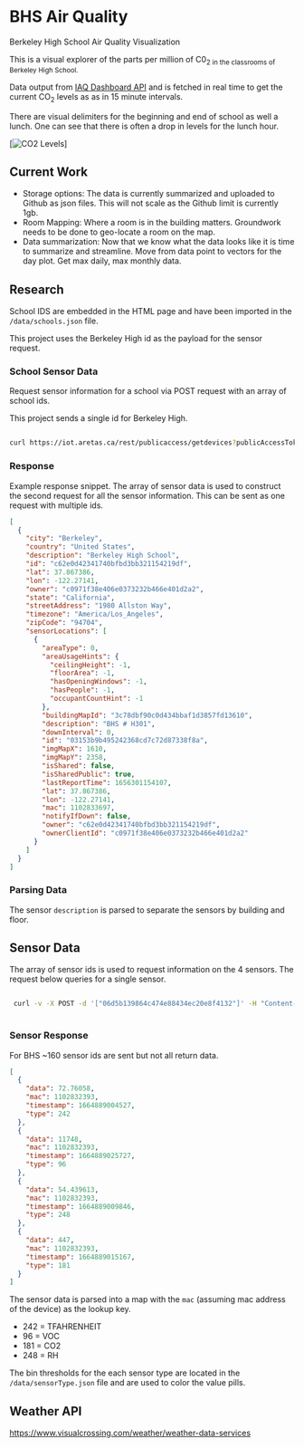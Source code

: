 # BHS Air Quality

Berkeley High School Air Quality Visualization

This is a visual explorer of the parts per million of C0<sub>2 in the classrooms of Berkeley High School. 


Data output from [IAQ Dashboard API](https://berkeleyusdpublic.iaqdashboard.ca/public-portal.html) and is fetched in real time to get the current CO<sub>2</sub> levels as as in 15 minute intervals. 

There are visual delimiters for the beginning and end of school as well a lunch. One can see that there is often a drop in levels for the lunch hour. 

[![CO2 Levels](/images/typical_day.png)]

## Current Work

- Storage options: The data is currently summarized and uploaded to Github as json files. This will not scale as the Github limit is currently 1gb. 
- Room Mapping: Where a room is in the building matters. Groundwork needs to be done to geo-locate a room on the map. 
- Data summarization: Now that we know what the data looks like it is time to summarize and streamline. Move from data point to vectors for the day plot. Get max daily, max monthly data. 
## Research 

School IDS are embedded in the HTML page and have been imported in the `/data/schools.json` file.

This project uses the Berkeley High id as the payload for the sensor request.

### School Sensor Data

Request sensor information for a school via POST request with an array of school ids.

This project sends a single id for Berkeley High.

```bash

curl https://iot.aretas.ca/rest/publicaccess/getdevices?publicAccessToken=2dda18d0-f7e8-486e-903d-eebf831a9bf0&locationIds=c62e0d42341740bfbd3bb321154219df

```

### Response

Example response snippet. The array of sensor data is used to construct the second request for all the sensor information. This can be sent as one request with multiple ids.

```json
[
  {
    "city": "Berkeley",
    "country": "United States",
    "description": "Berkeley High School",
    "id": "c62e0d42341740bfbd3bb321154219df",
    "lat": 37.867386,
    "lon": -122.27141,
    "owner": "c0971f38e406e0373232b466e401d2a2",
    "state": "California",
    "streetAddress": "1980 Allston Way",
    "timezone": "America/Los_Angeles",
    "zipCode": "94704",
    "sensorLocations": [
      {
        "areaType": 0,
        "areaUsageHints": {
          "ceilingHeight": -1,
          "floorArea": -1,
          "hasOpeningWindows": -1,
          "hasPeople": -1,
          "occupantCountHint": -1
        },
        "buildingMapId": "3c78dbf90c0d434bbaf1d3857fd13610",
        "description": "BHS # H301",
        "downInterval": 0,
        "id": "03153b9b495242368cd7c72d87338f8a",
        "imgMapX": 1610,
        "imgMapY": 2358,
        "isShared": false,
        "isSharedPublic": true,
        "lastReportTime": 1656301154107,
        "lat": 37.867386,
        "lon": -122.27141,
        "mac": 1102833697,
        "notifyIfDown": false,
        "owner": "c62e0d42341740bfbd3bb321154219df",
        "ownerClientId": "c0971f38e406e0373232b466e401d2a2"
      }
    ]
  }
] 
```


### Parsing Data

The sensor `description` is parsed to separate the sensors by building and floor.

## Sensor Data

The array of sensor ids is used to request information on the 4 sensors. The request below queries for a single sensor.

```bash

 curl -v -X POST -d '["06d5b139864c474e88434ec20e8f4132"]' -H "Content-Type: application/json" "https://iot.aretas.ca/rest/publicaccess/latestdata?publicAccessToken=2dda18d0-f7e8-486e-903d-eebf831a9bf0"
 
````

### Sensor Response

For BHS ~160 sensor ids are sent but not all return data. 

```json
[
  {
    "data": 72.76058,
    "mac": 1102832393,
    "timestamp": 1664889004527,
    "type": 242
  },
  {
    "data": 11748,
    "mac": 1102832393,
    "timestamp": 1664889025727,
    "type": 96
  },
  {
    "data": 54.439613,
    "mac": 1102832393,
    "timestamp": 1664889009846,
    "type": 248
  },
  {
    "data": 447,
    "mac": 1102832393,
    "timestamp": 1664889015167,
    "type": 181
  }
]
```

The sensor data is parsed into a map with the `mac` (assuming mac address of the device) as the lookup key.

- 242 = TFAHRENHEIT
- 96 = VOC
- 181 = CO2
- 248 = RH

The bin thresholds for the each sensor type are located in the `/data/sensorType.json` file and are used to color the value pills.


## Weather API 

https://www.visualcrossing.com/weather/weather-data-services

